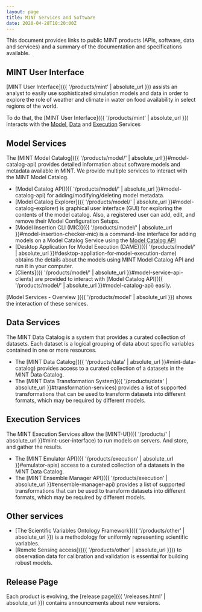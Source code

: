 ```yaml
---
layout: page
title: MINT Services and Software
date: 2020-04-28T10:20:00Z
---
```


This document provides links to public MINT products (APIs, software, data and services) and a summary of the documentation and specifications available.



## MINT User Interface

[MINT User Interface]({{ '/products/mint' | absolute_url }}) assists an analyst to easily use sophisticated simulation models and data in order to explore the role of weather and climate in water on food availability in select regions of the world. 

To do that, the [MINT User Interface]({{ '/products/mint' | absolute_url }}) interacts with the [Model](#model-services), [Data](#data-services) and [Execution](#execution-services) Services


## Model Services

The [MINT Model Catalog]({{ '/products/model/' | absolute_url }}#model-catalog-api) provides detailed information about software models and metadata available in MINT. 
We provide multiple services to interact with the MINT Model Catalog.

- [Model Catalog API]({{ '/products/model/' | absolute_url }}#model-catalog-api) for adding/modifying/deleting model metadata. 
- [Model Catalog Explorer]({{ '/products/model/' | absolute_url }}#model-catalog-explorer) is graphical user interface (GUI) for exploring the contents of the model catalog. Also, a registered user can add, edit, and remove their Model Configuration Setups.
- [Model Insertion CLI (MIC)]({{ '/products/model/' | absolute_url }}#model-insertion-checker-mic) is a command-line interface for adding models on a Model Catalog Service using the [Model Catalog API](#model-catalog-api)
- [Desktop Application for Model Execution (DAME)]({{ '/products/model/' | absolute_url }}#desktop-appliation-for-model-execution-dame) obtains the details about the models using MINT Model Catalog API and run it in your computer.
- [Clients]({{ '/products/model/' | absolute_url }}#model-service-api-clients) are provided to interact with [Model Catalog API]({{ '/products/model/' | absolute_url }}#model-catalog-api) easily.



[Model Services - Overview ]({{ '/products/model' | absolute_url }}) shows the interaction of these services.

## Data Services

The MINT Data Catalog is a system that provides a curated collection of datasets. Each dataset is a logical grouping of data about specific variables contained in one or more resources.

- The [MINT Data Catalog]({{ '/products/data' | absolute_url }}#mint-data-catalog) provides access to a curated collection of a datasets in the MINT Data Catalog.
- The [MINT Data Transformation System]({{ '/products/data' | absolute_url }}#transformation-services)  provides a list of supported transformations that can be used to transform datasets into different formats, which may be required by different models.


## Execution Services

The MINT Execution Services allow the [MINT-UI]({{ '/products/' | absolute_url }}#mint-user-interface) to run models on servers. And store, and gather the results.

- The [MINT Emulator API]({{ '/products/execution' | absolute_url }}#emulator-apis) access to a curated collection of a datasets in the MINT Data Catalog.
- The [MINT  Ensemble Manager API]({{ '/products/execution' | absolute_url }}#ensemble-manager-api)  provides a list of supported transformations that can be used to transform datasets into different formats, which may be required by different models.

## Other services

- [The Scientific Variables Ontology Framework]({{ '/products/other' | absolute_url }}) is a methodology for uniformly representing scientific variables.
- [Remote Sensing access](({{ '/products/other' | absolute_url }})) to observation data for calibration and validation is essential for building robust models.

## Release Page

Each product is evolving, the [release page]({{ '/releases.html' | absolute_url }}) contains announcements about new versions.




